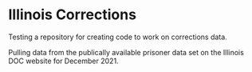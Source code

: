 # Illinois Corrections

Testing a repository for creating code to work on corrections data. 

Pulling data from the publically available prisoner data set on the Illinois DOC website for December 2021. 
